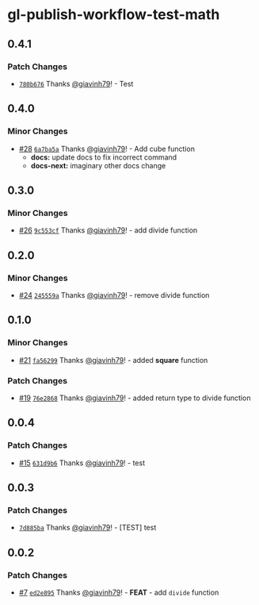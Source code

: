 # gl-publish-workflow-test-math

## 0.4.1

### Patch Changes

- [`780b676`](https://github.com/giavinh79/npm-publish-workflow/commit/780b67635d90e4f67e53956954502a4474251f61) Thanks [@giavinh79](https://github.com/giavinh79)! - Test

## 0.4.0

### Minor Changes

- [#28](https://github.com/giavinh79/npm-publish-workflow/pull/28) [`6a7ba5a`](https://github.com/giavinh79/npm-publish-workflow/commit/6a7ba5aed45280c4c727b7df2ea3488afb13cba9) Thanks [@giavinh79](https://github.com/giavinh79)! - Add cube function
  - **docs:** update docs to fix incorrect command
  - **docs-next:** imaginary other docs change

## 0.3.0

### Minor Changes

- [#26](https://github.com/giavinh79/npm-publish-workflow/pull/26) [`9c553cf`](https://github.com/giavinh79/npm-publish-workflow/commit/9c553cf192ec7bc38c7ef1b75ca00b4543f673d5) Thanks [@giavinh79](https://github.com/giavinh79)! - add divide function

## 0.2.0

### Minor Changes

- [#24](https://github.com/giavinh79/npm-publish-workflow/pull/24) [`245559a`](https://github.com/giavinh79/npm-publish-workflow/commit/245559adc9ab5e347637e75129b11a76f34f96da) Thanks [@giavinh79](https://github.com/giavinh79)! - remove divide function

## 0.1.0

### Minor Changes

- [#21](https://github.com/giavinh79/npm-publish-workflow/pull/21) [`fa56299`](https://github.com/giavinh79/npm-publish-workflow/commit/fa56299f28c5e29e345cce280c08dddcfc6ddd2b) Thanks [@giavinh79](https://github.com/giavinh79)! - added **square** function

### Patch Changes

- [#19](https://github.com/giavinh79/npm-publish-workflow/pull/19) [`76e2868`](https://github.com/giavinh79/npm-publish-workflow/commit/76e28684b6a645c57eab7a35effa53c23dd49477) Thanks [@giavinh79](https://github.com/giavinh79)! - added return type to divide function

## 0.0.4

### Patch Changes

- [#15](https://github.com/giavinh79/npm-publish-workflow/pull/15) [`631d9b6`](https://github.com/giavinh79/npm-publish-workflow/commit/631d9b6541af279fbf4b9c451a6c2781d17e0af5) Thanks [@giavinh79](https://github.com/giavinh79)! - test

## 0.0.3

### Patch Changes

- [`7d885ba`](https://github.com/giavinh79/npm-publish-workflow/commit/7d885baa64e7aa6f04de9f6134c91e80742d6e4a) Thanks [@giavinh79](https://github.com/giavinh79)! - [TEST] test

## 0.0.2

### Patch Changes

- [#7](https://github.com/giavinh79/npm-publish-workflow/pull/7) [`ed2e895`](https://github.com/giavinh79/npm-publish-workflow/commit/ed2e8958b9b20a2193000deb57307fda89452051) Thanks [@giavinh79](https://github.com/giavinh79)! - **FEAT** - add `divide` function

